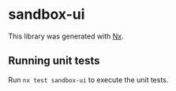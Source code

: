 # sandbox-ui

This library was generated with [Nx](https://nx.dev).

## Running unit tests

Run `nx test sandbox-ui` to execute the unit tests.
